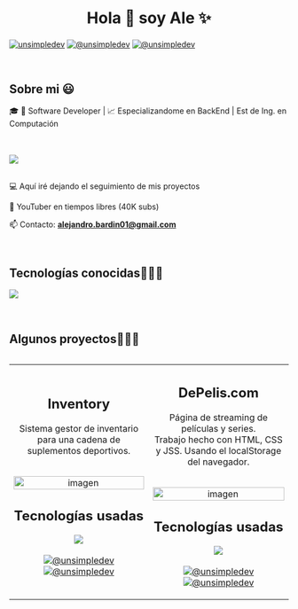 <h1 align="center">Hola 👋  soy Ale ✨ </h1> 

<p align="left">

<a href="https://www.linkedin.com/in/ale-bardin/" target="blank"><img align="center" src="https://img.shields.io/badge/LinkedIn-0077B5?style=for-the-badge&logo=linkedin&logoColor=white" alt="unsimpledev"/></a>
<a href = "" target="blank"><img align="center" src="https://img.shields.io/badge/Gmail-D14836?style=for-the-badge&logo=gmail&logoColor=white" alt="@unsimpledev"  /></a>
<a href="https://www.youtube.com/@bibliotecadealejandria" target="blank"><img align="center" src="https://img.shields.io/badge/YouTube-FF0000?style=for-the-badge&logo=youtube&logoColor=white" alt="@unsimpledev"  /></a>
  </p>
<br>
<h2>Sobre mi 😃</h2>
<!--Intro start-->

<p align="left">
  
🎓 🚀 Software Developer | 📈 Especializandome en BackEnd | Est de Ing. en Computación
  
  <br><br>
  <a href="https://skillicons.dev">
  <img src="https://skillicons.dev/icons?i=nodejs,nestjs,mongodb" />
  </a>
  <br><br>
  
💻 Aquí iré dejando el seguimiento de mis proyectos

🎥 YouTuber en tiempos libres (40K subs)

📫 Contacto: **alejandro.bardin01@gmail.com**
<!--Intro end-->
  </p>
<br>

<h2 >Tecnologías conocidas👨🏻‍💻</h2>
<!--tech stack icons-->
<p align="left">
  <a href="https://skillicons.dev">
    <img src="https://skillicons.dev/icons?i=c,cs,css,html,js,react,nodejs,mysql,git,github,docker,postman,vscode,ae,pr,ps" />
  </a>
</p>
<br>


<div id="proyectos">
<h2 >Algunos proyectos👨🏻‍💻</h2>

<table align="left" >
<tr border="none">
  <td width="25%" align="center">
    <p align="center">
      <h2>Inventory</h2>
      <p>Sistema gestor de inventario para una cadena de suplementos deportivos.</p><br>
      <a href="https://github.com/AlejandroBardin/Inventory" title="Go to Source">
        <img align="center" width=100% src="https://i.imgur.com/20F80K3.png"   alt="imagen" /></a>
      </p>
    <p align="center">
      <h2>Tecnologías usadas</h2>
      <img src="https://skillicons.dev/icons?i=css,html,js,react,nodejs,git,github,postman,vscode,ps" /><br><br>
      <a href="https://github.com/unsimpledev/ProyectoSMSGateway" target="blank"><img align="center" src="https://img.shields.io/badge/GitHub-100000?style=for-the-badge&logo=github&logoColor=white" alt="@unsimpledev" /></a>
      <a href="https://github.com/unsimpledev/ProyectoSMSGateway" target="blank"><img align="center" src="https://img.shields.io/badge/GitHub-100000?style=for-the-badge&logo=github&logoColor=white" alt="@unsimpledev" /></a>
    </p>       
</td>





<td width="25%" align="center">
    <p align="center">
      <h2>DePelis.com</h2>
      <p>Página de streaming de películas y series. <br> Trabajo hecho con HTML, CSS y JSS. Usando el localStorage del navegador.</p><br>
      <a href="https://github.com/martin-casares/depelis" title="Go to Source">
        <img align="center" width=100% src="https://i.imgur.com/UYYT4Rx.png"   alt="imagen" /></a>
      </p>
    <p align="center">
      <h2>Tecnologías usadas</h2>
      <img src="https://skillicons.dev/icons?i=css,html,js,git,github,vscode,ps" /><br><br>
      <a href="https://youtu.be/rISmdhlhOPM" target="blank"><img align="center" src="https://img.shields.io/badge/YouTube-FF0000?style=for-the-badge&logo=youtube&logoColor=white" alt="@unsimpledev"  /></a>
      <a href="https://github.com/unsimpledev/ProyectoSMSGateway" target="blank"><img align="center" src="https://img.shields.io/badge/GitHub-100000?style=for-the-badge&logo=github&logoColor=white" alt="@unsimpledev" /></a>
    </p>       
</td>




        
</tr>
</table>
  </div>
<br>
<br><br>
<br>
<br><br><br>
<br><br>

<!------------------------->


